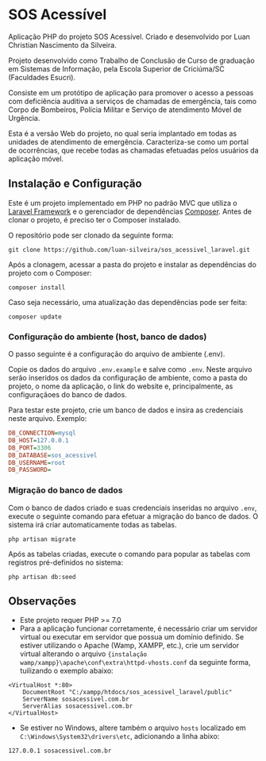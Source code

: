 # SOS Acessível
Aplicação PHP do projeto SOS Acessível. Criado e desenvolvido por Luan Christian Nascimento da Silveira.

Projeto desenvolvido como Trabalho de Conclusão de Curso de graduação em Sistemas de Informação, pela Escola Superior de Criciúma/SC (Faculdades Esucri).

Consiste em um protótipo de aplicação para promover o acesso a pessoas com deficiência auditiva a serviços de chamadas de emergência, tais como Corpo de Bombeiros, Polícia Militar e Serviço de atendimento Móvel de Urgência. 

Esta é a versão Web do projeto, no qual seria implantado em todas as unidades de atendimento de emergência. 
Caracteriza-se como um portal de ocorrências, que recebe todas as chamadas efetuadas pelos usuários da aplicação móvel.

## Instalação e Configuração

Este é um projeto implementado em PHP no padrão MVC que utiliza o [Laravel Framework](https://laravel.com) e o gerenciador de dependências [Composer](https://getcomposer.org/). Antes de clonar o projeto, é preciso ter o Composer instalado.

O repositório pode ser clonado da seguinte forma:
```
git clone https://github.com/luan-silveira/sos_acessivel_laravel.git
```

Após a clonagem, acessar a pasta do projeto e instalar as dependências do projeto com o Composer:

```
composer install
```

Caso seja necessário, uma atualização das dependências pode ser feita:

```
composer update
```

### Configuração do ambiente (host, banco de dados)
O passo seguinte é a configuração do arquivo de ambiente (.env).

Copie os dados do arquivo `.env.example` e salve como `.env`. Neste arquivo serão inseridos os dados da configuração de ambiente, como a pasta do projeto, o nome da aplicação, o link do website e, principalmente, as configuraçãoes do banco de dados.

Para testar este projeto, crie um banco de dados e insira as credenciais neste arquivo. Exemplo: 

```ini
DB_CONNECTION=mysql
DB_HOST=127.0.0.1
DB_PORT=3306
DB_DATABASE=sos_acessivel
DB_USERNAME=root
DB_PASSWORD=
```

### Migração do banco de dados
Com o banco de dados criado e suas credenciais inseridas no arquivo `.env`, execute o seguinte comando para efetuar a migração do banco de dados. O sistema irá criar automaticamente todas as tabelas.

```
php artisan migrate
```
Após as tabelas criadas, execute o comando para popular as tabelas com registros pré-definidos no sistema:
```
php artisan db:seed
```

## Observações
* Este projeto requer PHP >= 7.0
* Para a aplicação funcionar corretamente, é necessário criar um servidor virtual ou executar em servidor que possua um domínio definido. Se estiver utilizando o Apache (Wamp, XAMPP, etc.), crie um servidor virtual alterando o arquivo `{instalação wamp/xampp}\apache\conf\extra\httpd-vhosts.conf` da seguinte forma, tuilizando o exemplo abaixo:
```
<VirtualHost *:80>
    DocumentRoot "C:/xampp/htdocs/sos_acessivel_laravel/public"
    ServerName sosacessivel.com.br
	ServerAlias sosacessivel.com.br
</VirtualHost>
```
* Se estiver no Windows, altere também o arquivo `hosts` localizado em  `C:\Windows\System32\drivers\etc`, adicionando a linha abixo:
```
127.0.0.1 sosacessivel.com.br
```
